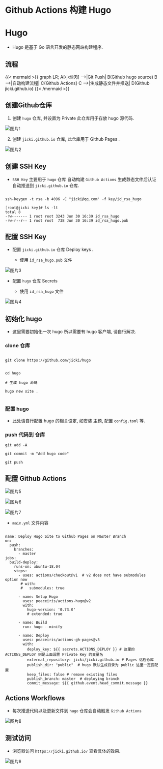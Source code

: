 # Github Actions 构建 Hugo



# Hugo

* Hugo 是基于 Go 语言开发的静态网站构建程序.



## 流程


{{< mermaid >}}
graph LR;
    A[小炒肉] -->|Git Push| B(Github hugo source)
    B -->|自动构建流程| C{Github Actions}
    C -->|生成静态文件并推送| D(Github jicki.github.io)
{{< /mermaid >}}



## 创建Github仓库 


1. 创建 `hugo` 仓库, 并设置为 Private  此仓库用于存放 hugo 源代码.

![图片1][1]




2. 创建 `jicki.github.io` 仓库, 此仓库用于 Github Pages .


![图片2][2]



## 创建 SSH Key

* `SSH Key` 主要用于 `hugo` 仓库 自动构建  `Github Actions` 生成静态文件后认证自动推送到 `jicki.github.io` 仓库.


```shell

ssh-keygen -t rsa -b 4096 -C "jicki@qq.com" -f key/id_rsa_hugo

```


```shell
[root@jicki key]# ls -lt
total 8
-rw------- 1 root root 3243 Jun 30 16:39 id_rsa_hugo
-rw-r--r-- 1 root root  738 Jun 30 16:39 id_rsa_hugo.pub
```


## 配置 SSH Key


* 配置 `jicki.github.io` 仓库 Deploy keys .

  * 使用 `id_rsa_hugo.pub` 文件

![图片3][3]




* 配置 `hugo` 仓库 Secrets

  * 使用 `id_rsa_hugo` 文件


![图片4][4]




## 初始化 hugo


* 这里需要初始化一次 hugo 所以需要有 hugo 客户端, 请自行解决.



### clone 仓库

```shell

git clone https://github.com/jicki/hugo

```

```shell

cd hugo

# 生成 hugo 源码

hugo new site .


```

### 配置 hugo

* 此处请自行配置 hugo 的相关设定, 如安装 主题, 配置 `config.toml` 等.




### push 代码到 仓库


```shell
git add -A

git commit -m "Add hugo code"

git push
```



## 配置 Github Actions

![图片5][5]

![图片6][6]


![图片7][7]



* `main.yml` 文件内容

```shell

name: Deploy Hugo Site to Github Pages on Master Branch
on:
  push:
    branches:
      - master
jobs:
  build-deploy:
    runs-on: ubuntu-18.04
    steps:
      - uses: actions/checkout@v1  # v2 does not have submodules option now
       # with:
       #   submodules: true

      - name: Setup Hugo
        uses: peaceiris/actions-hugo@v2
        with:
          hugo-version: '0.73.0'
          # extended: true

      - name: Build
        run: hugo --minify

      - name: Deploy
        uses: peaceiris/actions-gh-pages@v3
        with:
          deploy_key: ${{ secrets.ACTIONS_DEPLOY }} # 这里的 ACTIONS_DEPLOY 则是上面设置 Private Key 的变量名
          external_repository: jicki/jicki.github.io # Pages 远程仓库
          publish_dir: "public"  # hugo 默认生成目录为 public 这里一定要配置
          keep_files: false # remove existing files
          publish_branch: master  # deploying branch
          commit_message: ${{ github.event.head_commit.message }}

```




## Actions Workflows


* 每次推送代码以及更新文件到 `hugo` 仓库会自动触发 `Github Actions` 

![图片8][8]




## 测试访问


* 浏览器访问 `https://jicki.github.io/`  查看具体的效果.


![图片9][9]




  [1]: https://jicki.cn/img/posts/hugo/1.png
  [2]: https://jicki.cn/img/posts/hugo/2.png
  [3]: https://jicki.cn/img/posts/hugo/3.png
  [4]: https://jicki.cn/img/posts/hugo/4.png
  [5]: https://jicki.cn/img/posts/hugo/5.png
  [6]: https://jicki.cn/img/posts/hugo/6.png
  [7]: https://jicki.cn/img/posts/hugo/7.png
  [8]: https://jicki.cn/img/posts/hugo/8.png
  [9]: https://jicki.cn/img/posts/hugo/9.png

